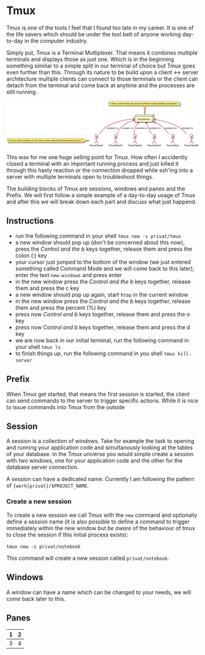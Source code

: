 # Tmux
Tmux is one of the tools I feel that I found too late in my career. It is one of the life savers which should be under the tool belt of anyone working day-to-day in the computer industry.

Simply put, Tmux is a Terminal Mutliplexer. That means it combines multiple terminals and displays those as just one. Which is in the beginning something similiar to a simple split in our terminal of choice but Tmux goes even further than this. Through its nature to be build upon a client <-> server architecture multiple clients can connect to those terminals or the client can detach from the terminal and come back at anytime and the processes are still running.

![Client-Server Architecture](client_server_architecture.png)

This was for me one huge selling point for Tmux. How often I accidently closed a terminal with an important running process and just killed it through this hasty reaction or the connection dropped while ssh'ing into a server with multiple terminals open to troubleshoot things.

The building blocks of Tmux are sessions, windows and panes and the Prefix. We will first follow a simple example of a day-to-day usage of Tmux and after this we will break down each part and discuss what just happend.

## Instructions

- run the following command in your shell `tmux new -s privat/tmux`
- a new window should pop up (don't be concerned about this now), press the *Control and the b* keys together, release them and press the colon (:) key
- your cursor just jumped to the bottom of the window (we just entered something called Command Mode and we will come back to this later), enter the text `new-windows` and press enter
- in the new window press the *Control and the b* keys together, release them and press the c key
- a new window should pop up again, start `htop` in the current window
- in the new window press the *Control and the b* keys together, release them and press the percent (%) key
- press now  *Control and b* keys together, release them and press the o key
- press now  *Control and b* keys together, release them and press the d key
- we are now back in our initial terminal, run the following command in your shell `tmux ls`
- to finish things up, run the following command in you shell `tmux kill-server`

## Prefix
When Tmux get started, that means the first session is started, the client can send commands to the server to trigger specific actions. While it is nice to issue commands into Tmux from the outside 

## Session
A session is a collection of windows. Take for example the task to opening and running your application code and simultanously looking at the tables of your database. In the Tmux universe you would simple create a session with two windows, one for your application code and the other for the database server connection.

A session can have a dedicated name. Currently I am following the pattern of `{work|privat}/$PROJECT_NAME`.

### Create a new session
To create a new session we call Tmux with the `new` command and optionally define a session name (it is also possible to define a command to trigger immediately within the new window but *be aware* of the behaviour of tmux to close the session if this initial process exists):

```
tmux new -s privat/notebook
```

This command will create a new session called `privat/notebook`.

## Windows
A window can have a name which can be changed to your needs, we will come back later to this.

## Panes
| 1 | 2 |
|---|---|
| 3 | 4 |
